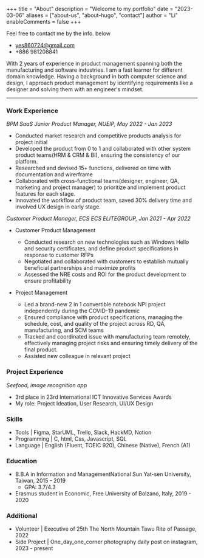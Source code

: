 
+++
title = "About"
description = "Welcome to my portfolio"
date = "2023-03-06"
aliases = ["about-us", "about-hugo", "contact"]
author = "Li"
enableComments = false
+++

Feel free to contact me by the info. below
- [yes860724@gmail.com](mailto:yes860724@gmail.com)
- +886 981208841

With 2 years of experience in product management spanning both the manufacturing and software industries. I am a fast learner for different domain knowledge.
Having a background in both computer science and design, I approach product management by identifying requirements like a designer and solving them with an engineer's mindset.

---
### **Work Experience**

*BPM SaaS Junior Product Manager, NUEIP, May 2022 - Jan 2023*

- Conducted market research and  competitive products analysis for project initial
- Developed  the product from 0 to 1 and collaborated with other system product teams(HRM & CRM & BI), ensuring the consistency of our platform.
- Researched and devised 15+ functions, delivered on time with documentation and wirerframe
- Collaborated with cross-functional teams(designer, engineer, QA, marketing and  project manager) to prioritize and implement product features for each stage.
- Innovated the workflow of product team, saved 30% delivery time and involved UX design in early stage.

*Customer Product Manager, ECS ECS ELITEGROUP, Jan 2021 - Apr 2022*
- Customer  Product Management
  - Conducted research on new technologies such as Windows Hello and security certificates, and define product specifications in response to customer RFPs
  - Negotiated and collaborated with customers to establish mutually beneficial partnerships and maximize profits
  - Assessed the NRE costs and ROI for the product development to ensure profitability

- Project Management
  - Led a brand-new 2 in 1 convertible notebook NPI project independently during the COVID-19 pandemic
  - Ensured compliance with product specifications, managing the schedule, cost, and quality of the project across RD, QA, manufacturing, and SCM teams
  - Tracked and coordinated issue with manufacturing team remotely, effectively managing project risks and ensuring timely delivery of the final product.
  - Assisted new colleague in relevant project

### **Project Experience**

*Seefood, image recognition app*

- 3rd place in 23rd International ICT Innovative Services Awards
- My role: Project Ideation, User Research, UI/UX Design


### **Skills**

- Tools | Figma, StarUML, Trello, Slack, HackMD, Notion
- Programming | C, html, Css, Javascript, SQL
- Language | English (Fluent, TOEIC 920), Chinese (Native), French (A1)

### **Education**

- B.B.A in Information and ManagementNational Sun Yat-sen University, Taiwan, 2015 - 2019
    - GPA: 3.7/4.3
- Erasmus student in Economic, Free University of Bolzano, Italy, 2019 - 2020

### **Additional**

- Volunteer | Executive of 25th The North Mountain Tawu Rite of Passage, 2022
- Side Project | One_day_one_corner photography daily post on instagram, 2023 - present
